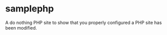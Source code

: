 samplephp
=========

A do nothing PHP site to show that you properly configured a PHP site has been modified.
